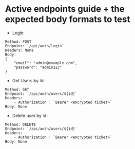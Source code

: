 # Active endpoints guide + the expected body formats to test
- Login
```
Method: POST
Endpoint: `/api/auth/login`
Headers: None
Body:
{
    "email": "admin@example.com",
    "password": "admin123"
}
```

- Get Users by Id:
```
Method: GET
Endpoint: `/api/auth/users/${id}`
Headers:
    - Authorization : `Bearer <encrypted ticket>`
Body: None
```

- Delete user by Id:
```
Method: DELETE
Endpoint: `/api/auth/users/${id}`
Headers:
    - Authorization : `Bearer <encrypted ticket>`
Body: None
```